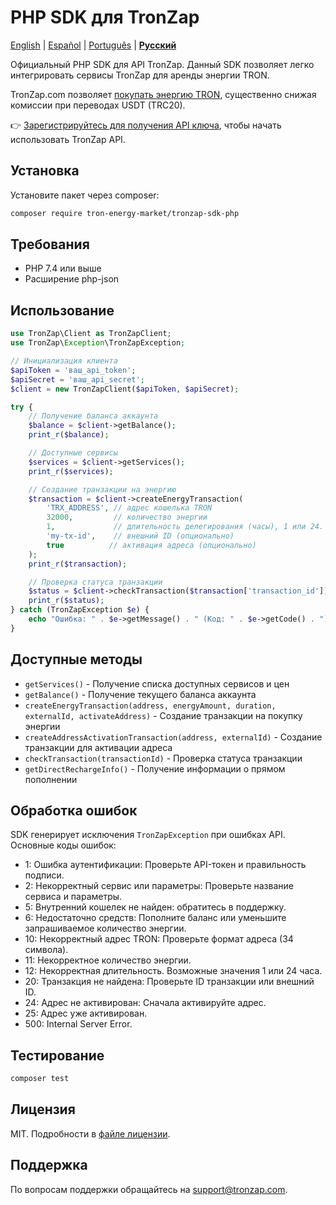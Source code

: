 # PHP SDK для TronZap

[English](README.md) | [Español](README.es.md) | [Português](README.pt-br.md) | **[Русский](README.ru.md)**

Официальный PHP SDK для API TronZap.
Данный SDK позволяет легко интегрировать сервисы TronZap для аренды энергии TRON.

TronZap.com позволяет [покупать энергию TRON](https://tronzap.com/), существенно снижая комиссии при переводах USDT (TRC20).

👉 [Зарегистрируйтесь для получения API ключа](https://tronzap.com), чтобы начать использовать TronZap API.

## Установка

Установите пакет через composer:

```bash
composer require tron-energy-market/tronzap-sdk-php
```

## Требования

- PHP 7.4 или выше
- Расширение php-json

## Использование

```php
use TronZap\Client as TronZapClient;
use TronZap\Exception\TronZapException;

// Инициализация клиента
$apiToken = 'ваш_api_token';
$apiSecret = 'ваш_api_secret';
$client = new TronZapClient($apiToken, $apiSecret);

try {
    // Получение баланса аккаунта
    $balance = $client->getBalance();
    print_r($balance);

    // Доступные сервисы
    $services = $client->getServices();
    print_r($services);

    // Создание транзакции на энергию
    $transaction = $client->createEnergyTransaction(
        'TRX_ADDRESS', // адрес кошелька TRON
        32000,         // количество энергии
        1,             // длительность делегирования (часы), 1 или 24.
        'my-tx-id',    // внешний ID (опционально)
        true          // активация адреса (опционально)
    );
    print_r($transaction);

    // Проверка статуса транзакции
    $status = $client->checkTransaction($transaction['transaction_id']);
    print_r($status);
} catch (TronZapException $e) {
    echo "Ошибка: " . $e->getMessage() . " (Код: " . $e->getCode() . ")\n";
}
```

## Доступные методы

- `getServices()` - Получение списка доступных сервисов и цен
- `getBalance()` - Получение текущего баланса аккаунта
- `createEnergyTransaction(address, energyAmount, duration, externalId, activateAddress)` - Создание транзакции на покупку энергии
- `createAddressActivationTransaction(address, externalId)` - Создание транзакции для активации адреса
- `checkTransaction(transactionId)` - Проверка статуса транзакции
- `getDirectRechargeInfo()` - Получение информации о прямом пополнении

## Обработка ошибок

SDK генерирует исключения `TronZapException` при ошибках API. Основные коды ошибок:

- 1: Ошибка аутентификации: Проверьте API-токен и правильность подписи.
- 2: Некорректный сервис или параметры: Проверьте название сервиса и параметры.
- 5: Внутренний кошелек не найден: обратитесь в поддержку.
- 6: Недостаточно средств: Пополните баланс или уменьшите запрашиваемое количество энергии.
- 10: Некорректный адрес TRON: Проверьте формат адреса (34 символа).
- 11: Некорректное количество энергии.
- 12: Некорректная длительность. Возможные значения 1 или 24 часа.
- 20: Транзакция не найдена: Проверьте ID транзакции или внешний ID.
- 24: Адрес не активирован: Сначала активируйте адрес.
- 25: Адрес уже активирован.
- 500: Internal Server Error.

## Тестирование

```bash
composer test
```

## Лицензия

MIT. Подробности в [файле лицензии](LICENSE).

## Поддержка

По вопросам поддержки обращайтесь на [support@tronzap.com](mailto:support@tronzap.com).
